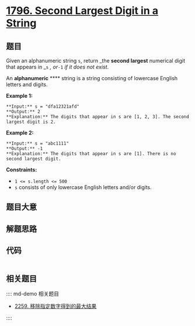 # [1796. Second Largest Digit in a String](https://leetcode.com/problems/second-largest-digit-in-a-string)

## 题目

Given an alphanumeric string `s`, return _the **second largest** numerical
digit that appears in _`s` _, or_`-1` _if it does not exist_.

An **alphanumeric** **** string is a string consisting of lowercase English
letters and digits.



**Example 1:**

    
    
    **Input:** s = "dfa12321afd"
    **Output:** 2
    **Explanation:** The digits that appear in s are [1, 2, 3]. The second largest digit is 2.
    

**Example 2:**

    
    
    **Input:** s = "abc1111"
    **Output:** -1
    **Explanation:** The digits that appear in s are [1]. There is no second largest digit. 
    



**Constraints:**

  * `1 <= s.length <= 500`
  * `s` consists of only lowercase English letters and/or digits.


## 题目大意

## 解题思路

## 代码

```javascript

```

## 相关题目

:::: md-demo 相关题目
- [2259. 移除指定数字得到的最大结果](https://leetcode.com/problems/remove-digit-from-number-to-maximize-result)

::::
